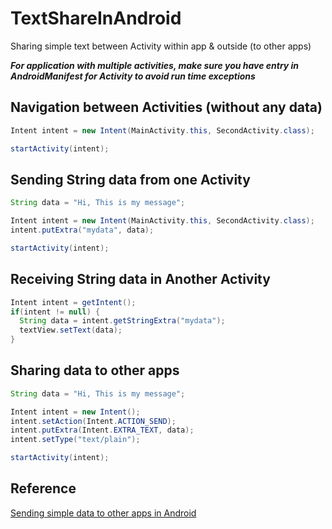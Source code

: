 # TextShareInAndroid
Sharing simple text between Activity within app &amp; outside (to other apps)

***For application with multiple activities, make sure you have entry in AndroidManifest for Activity to avoid run time exceptions***

## Navigation between Activities (without any data)

```java
Intent intent = new Intent(MainActivity.this, SecondActivity.class);

startActivity(intent);
```

## Sending String data from one Activity

```java
String data = "Hi, This is my message";

Intent intent = new Intent(MainActivity.this, SecondActivity.class);
intent.putExtra("mydata", data);

startActivity(intent);
```

## Receiving String data in Another Activity

```java
Intent intent = getIntent();
if(intent != null) {
  String data = intent.getStringExtra("mydata");
  textView.setText(data);
}
```


## Sharing data to other apps

```java
String data = "Hi, This is my message";

Intent intent = new Intent();
intent.setAction(Intent.ACTION_SEND);
intent.putExtra(Intent.EXTRA_TEXT, data);
intent.setType("text/plain");

startActivity(intent);
```

## Reference
[Sending simple data to other apps in Android](https://developer.android.com/training/sharing/send)

